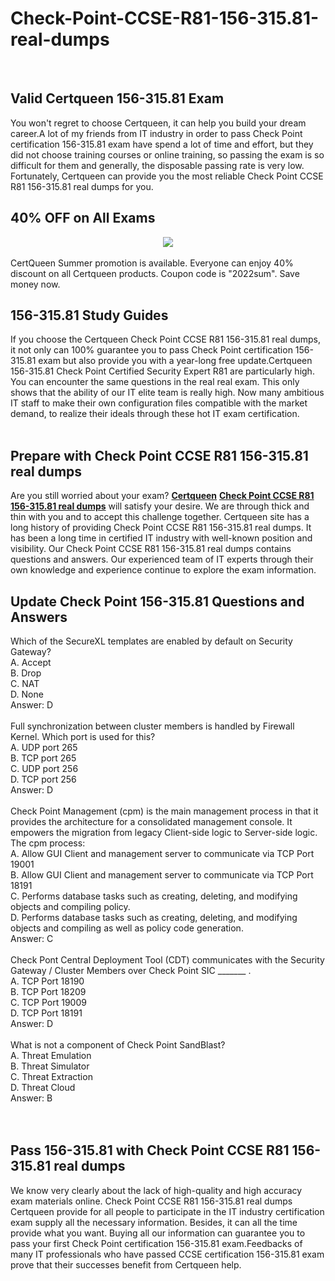# Check-Point-CCSE-R81-156-315.81-real-dumps
<br />
<h2>
	Valid Certqueen 156-315.81 Exam
</h2>
You won't regret to choose Certqueen, it can help you build your dream career.A lot of my friends from IT industry in order to pass Check Point certification 156-315.81 exam have spend a lot of time and effort, but they did not choose training courses or online training, so passing the exam is so difficult for them and generally, the disposable passing rate is very low. Fortunately, Certqueen can provide you the most reliable Check Point CCSE R81 156-315.81 real dumps for you.<br />
<h2>
	40% OFF on All Exams
</h2>
<div style="text-align:center;">
	<a href="https://www.certqueen.com/promotion.asp"><img src="http://www.h12-261.com/wp-content/uploads/2022/07/CQ-Summer-2022-e1656656872933.jpg" /></a>
</div>
<br />
CertQueen Summer promotion is available. Everyone can enjoy 40% discount on all Certqueen products. Coupon code is "2022sum". Save money now.
<h2>
	156-315.81 Study Guides
</h2>
If you choose the Certqueen Check Point CCSE R81 156-315.81 real dumps, it not only can 100% guarantee you to pass Check Point certification 156-315.81 exam but also provide you with a year-long free update.Certqueen 156-315.81 Check Point Certified Security Expert R81 are particularly high. You can encounter the same questions in the real real exam. This only shows that the ability of our IT elite team is really high. Now many ambitious IT staff to make their own configuration files compatible with the market demand, to realize their ideals through these hot IT exam certification.<br />
<br />
<h2>
	Prepare with Check Point CCSE R81 156-315.81 real dumps
</h2>
Are you still worried about your exam? <a href="http://www.certqueen.com/" target="_blank"><strong>Certqueen</strong></a> <a href="https://www.certqueen.com/156-315.81.html" target="_blank"><strong>Check Point CCSE R81 156-315.81 real dumps</strong></a> will satisfy your desire. We are through thick and thin with you and to accept this challenge together. Certqueen site has a long history of providing Check Point CCSE R81 156-315.81 real dumps. It has been a long time in certified IT industry with well-known position and visibility. Our Check Point CCSE R81 156-315.81 real dumps contains questions and answers. Our experienced team of IT experts through their own knowledge and experience continue to explore the exam information.
<h2>
	Update Check Point 156-315.81 Questions and Answers
</h2>
Which of the SecureXL templates are enabled by default on Security Gateway? <br />
A. Accept <br />
B. Drop <br />
C. NAT <br />
D. None <br />
Answer: D<br />
<br />
Full synchronization between cluster members is handled by Firewall Kernel. Which port is used for this? <br />
A. UDP port 265 <br />
B. TCP port 265 <br />
C. UDP port 256 <br />
D. TCP port 256 <br />
Answer: D<br />
<br />
Check Point Management (cpm) is the main management process in that it provides the architecture for a consolidated management console. It empowers the migration from legacy Client-side logic to Server-side logic. The cpm process: <br />
A. Allow GUI Client and management server to communicate via TCP Port 19001 <br />
B. Allow GUI Client and management server to communicate via TCP Port 18191 <br />
C. Performs database tasks such as creating, deleting, and modifying objects and compiling policy. <br />
D. Performs database tasks such as creating, deleting, and modifying objects and compiling as well as policy code generation. <br />
Answer: C<br />
<br />
Check Pont Central Deployment Tool (CDT) communicates with the Security Gateway / Cluster Members over Check Point SIC _______ . <br />
A. TCP Port 18190 <br />
B. TCP Port 18209 <br />
C. TCP Port 19009 <br />
D. TCP Port 18191 <br />
Answer: D<br />
<br />
What is not a component of Check Point SandBlast? <br />
A. Threat Emulation <br />
B. Threat Simulator <br />
C. Threat Extraction <br />
D. Threat Cloud <br />
Answer: B<br />
<br />
<br />
<h2>
	Pass 156-315.81 with Check Point CCSE R81 156-315.81 real dumps
</h2>
We know very clearly about the lack of high-quality and high accuracy exam materials online. Check Point CCSE R81 156-315.81 real dumps Certqueen provide for all people to participate in the IT industry certification exam supply all the necessary information. Besides, it can all the time provide what you want. Buying all our information can guarantee you to pass your first Check Point certification 156-315.81 exam.Feedbacks of many IT professionals who have passed CCSE certification 156-315.81 exam prove that their successes benefit from Certqueen help.
